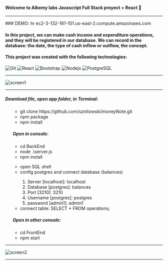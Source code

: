 #### Welcome to Alkemy labs Javascript Full Stack proyect + React 👋
<hr>
### DEMO:
hr
ec2-3-132-161-101.us-east-2.compute.amazonaws.com

#### In this project, we can make cash income and expenditure operations, and they will be registered in our database. We can record in the database: the date, the type of cash inflow or outflow, the concept.

#### This project was created with the following technologies:

![Git](https://img.shields.io/badge/-Git-222222?style=flat&logo=git&logoColor=F05032)
![React](https://img.shields.io/badge/-React-222222?style=flat&logo=React&logoColor=61DAFB)
![Bootstrap](https://img.shields.io/badge/-Bootstrap-563D7C?style=flat-square&logo=bootstrap)
![Nodejs](https://img.shields.io/badge/-Nodejs-black?style=flat-square&logo=Node.js)
![PostgreSQL](https://img.shields.io/badge/-PostgreSQL-000000?style=flat&logo=postgresql)

<hr>

![screen1](https://user-images.githubusercontent.com/78902757/131588689-ed3d87ea-e02b-4920-b49b-9d8ba2764545.png)


<hr>
 <h5>Download file, open app folder, in Terminal:</h5>
<ol>
  
<ul> 
<li>git clone https://github.com/sznitowski/moneyNote.git</li>
<li>npm package</li>
<li>npm install</li>
</ul>
<h5>Open in console:</h5>
<ul> 
<li>cd BackEnd</li>
<li>node .\server.js</li>
<li>npm install</li>
</ul>

<ul>
<li>open SQL shell</li>
<li>config postgres and connect database (balances)</li>

<ol>
<li>Server [localhost]: localhost </li>
<li>Database [postgres]: balances </li>
<li>Port [3210]: 3210 </li>
<li>Username [postgres]: postgres </li>
<li>password [admin1]: admin1 </li>
</ol>
<li>connect table: SELECT * FROM operations;</li>
</ul>

<h5>Open in other console:</h5>

<ul> 
<li>cd FrontEnd</li>
<li>npm start</li>
</ul>
</ol>

<hr>

![screen2](https://user-images.githubusercontent.com/78902757/131588698-62f23555-8ad1-4563-9e13-ecd4abacf180.png)

<hr>
